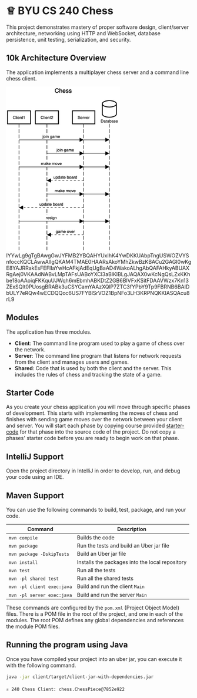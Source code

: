 # ♕ BYU CS 240 Chess

This project demonstrates mastery of proper software design, client/server architecture, networking using HTTP and WebSocket, database persistence, unit testing, serialization, and security.

## 10k Architecture Overview

The application implements a multiplayer chess server and a command line chess client.

[![Sequence Diagram](10k-architecture.png)](IYYwLg9gTgBAwgGwJYFMB2YBQAHYUxIhK4YwDKKUAbpTngUSWOZVYSnfoccKQCLAwwAIIgQKAM4TMAE0HAARsAkoYMhZkwBzKBACu2GAGI0wKgE8YAJRRakEsFEFIIaYwHcAFkjAdEqUgBaAD4WakoALhgAbQAFAHkyABUAXRgAej0VKAAdNABvLMpTAFsUABoYXCl3aBlKlBLgJAQAX0wKcNgQsLZxKKhbe18oAAoiqFKKquUJWqh6mEbmhABKDtZ2GB6BIVFxKSitFDAAVWzx7Kn13ZExSQlt0PUosgBRABk3uCSYCamYAAzXQlP7ZTC3fYPbY9Tp9FBRNB6BAIDbULY7eRQw4wECDQQoc6US7FYBlSrVOZ1BpNFo3LH3KRPNQKKIASQAcu8rL9)
IYYwLg9gTgBAwgGwJYFMB2YBQAHYUxIhK4YwDKKUAbpTngUSWOZVYSnfoccKQCLAwwAIIgQKAM4TMAE0HAARsAkoYMhZkwBzKBACu2GAGI0wKgE8YAJRRakEsFEFIIaYwHcAFkjAdEqUgBaAD4WakoALhgAbQAFAHkyABUAXRgAej0VKAAdNABvLMpTAFsUABoYXCl3aBlKlBLgJAQAX0wKcNgQsLZxKKhbe18oAAoiqFKKquUJWqh6mEbmhABKDtZ2GB6BIVFxKSitFDAAVWzx7Kn13ZExSQlt0PUosgBRABk3uCSYCamYAAzXQlP7ZTC3fYPbY9Tp9FBRNB6BAIDbULY7eRQw4wECDQQoc6US7FYBlSrVOZ1BpNFo3LH3KRPNQKKIASQAcu8rL9
## Modules

The application has three modules.

- **Client**: The command line program used to play a game of chess over the network.
- **Server**: The command line program that listens for network requests from the client and manages users and games.
- **Shared**: Code that is used by both the client and the server. This includes the rules of chess and tracking the state of a game.

## Starter Code

As you create your chess application you will move through specific phases of development. This starts with implementing the moves of chess and finishes with sending game moves over the network between your client and server. You will start each phase by copying course provided [starter-code](starter-code/) for that phase into the source code of the project. Do not copy a phases' starter code before you are ready to begin work on that phase.

## IntelliJ Support

Open the project directory in IntelliJ in order to develop, run, and debug your code using an IDE.

## Maven Support

You can use the following commands to build, test, package, and run your code.

| Command                    | Description                                     |
| -------------------------- | ----------------------------------------------- |
| `mvn compile`              | Builds the code                                 |
| `mvn package`              | Run the tests and build an Uber jar file        |
| `mvn package -DskipTests`  | Build an Uber jar file                          |
| `mvn install`              | Installs the packages into the local repository |
| `mvn test`                 | Run all the tests                               |
| `mvn -pl shared test`      | Run all the shared tests                        |
| `mvn -pl client exec:java` | Build and run the client `Main`                 |
| `mvn -pl server exec:java` | Build and run the server `Main`                 |

These commands are configured by the `pom.xml` (Project Object Model) files. There is a POM file in the root of the project, and one in each of the modules. The root POM defines any global dependencies and references the module POM files.

## Running the program using Java

Once you have compiled your project into an uber jar, you can execute it with the following command.

```sh
java -jar client/target/client-jar-with-dependencies.jar

♕ 240 Chess Client: chess.ChessPiece@7852e922
```
